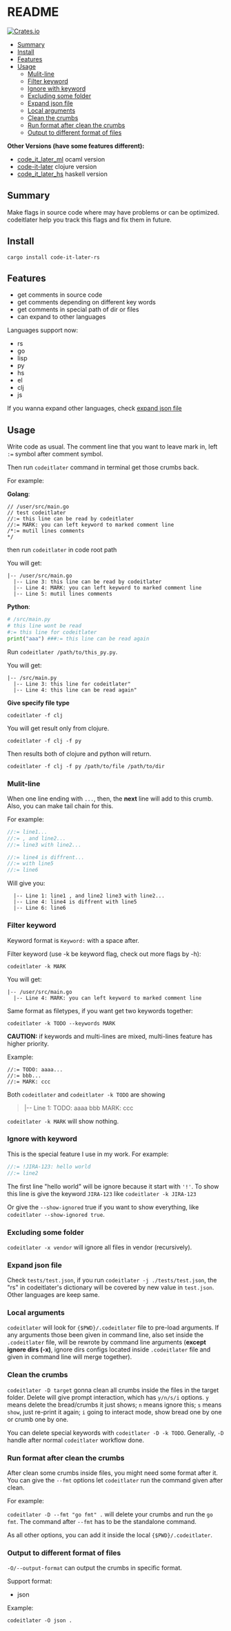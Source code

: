 # README #

[![Crates.io](https://img.shields.io/crates/v/code-it-later-rs.svg)](https://crates.io/crates/code-it-later-rs)

- [Summary](#summary)
- [Install](#install)
- [Features](#features)
- [Usage](#usage)
  - [Mulit-line](#mulit-line)
  - [Filter keyword](#filter-keyword)
  - [Ignore with keyword](#ignore-with-keyword)
  - [Excluding some folder](#excluding-some-folder)
  - [Expand json file](#expand-json-file)
  - [Local arguments](#local-arguments)
  - [Clean the crumbs](#clean-the-crumbs)
  - [Run format after clean the crumbs](#run-format-after-clean-the-crumbs)
  - [Output to different format of files](#output-to-different-format-of-files)

**Other Versions (have some features different):**

+ [code_it_later_ml](https://github.com/ccqpein/code_it_later_ml) ocaml version
+ [code-it-later](https://github.com/ccqpein/code-it-later) clojure version
+ [code_it_later_hs](https://github.com/ccqpein/code_it_later_hs) haskell version

## Summary ##

Make flags in source code where may have problems or can be optimized. codeitlater help you track this flags and fix them in future.

## Install ##

`cargo install code-it-later-rs`

## Features ##

* get comments in source code
* get comments depending on different key words
* get comments in special path of dir or files
* can expand to other languages

Languages support now:

+ rs
+ go
+ lisp
+ py
+ hs
+ el
+ clj
+ js

If you wanna expand other languages, check [expand json file](#expand-json-file)

## Usage ##

Write code as usual. The comment line that you want to leave mark in, left `:=` symbol after comment symbol.

Then run `codeitlater` command in terminal get those crumbs back. 

For example:

**Golang**:

```golang
// /user/src/main.go
// test codeitlater
//:= this line can be read by codeitlater
//:= MARK: you can left keyword to marked comment line
/*:= mutil lines comments
*/

```

then run `codeitlater` in code root path 

You will get:

```
|-- /user/src/main.go
  |-- Line 3: this line can be read by codeitlater
  |-- Line 4: MARK: you can left keyword to marked comment line
  |-- Line 5: mutil lines comments
```

**Python**:

```python
# /src/main.py
# this line wont be read
#:= this line for codeitlater
print("aaa") ###:= this line can be read again
```

Run `codeitlater /path/to/this_py.py`.

You will get:

```
|-- /src/main.py
  |-- Line 3: this line for codeitlater"
  |-- Line 4: this line can be read again"
```


**Give specify file type**

```
codeitlater -f clj
```

You will get result only from clojure.

```
codeitlater -f clj -f py
```

Then results both of clojure and python will return.

```
codeitlater -f clj -f py /path/to/file /path/to/dir
```

### Mulit-line ###

When one line ending with `...`, then, the **next** line will add to this crumb. Also, you can make tail chain for this.

For example:

```rust
//:= line1...
//:= , and line2...
//:= line3 with line2...

//:= line4 is diffrent...
//:= with line5
//:= line6
```

Will give you:

```
  |-- Line 1: line1 , and line2 line3 with line2...
  |-- Line 4: line4 is diffrent with line5
  |-- Line 6: line6
```

### Filter keyword ###

Keyword format is `Keyword:` with a space after.

Filter keyword (use -k be keyword flag, check out more flags by -h):

`codeitlater -k MARK`

You will get:

```
|-- /user/src/main.go
  |-- Line 4: MARK: you can left keyword to marked comment line
```

Same format as filetypes, if you want get two keywords together:

`codeitlater -k TODO --keywords MARK`

**CAUTION:** if keywords and multi-lines are mixed, multi-lines feature has higher priority. 

Example:

```
//:= TODO: aaaa...
//:= bbb...
//:= MARK: ccc
```

Both `codeitlater` and `codeitlater -k TODO` are showing 

> |-- Line 1: TODO: aaaa bbb MARK: ccc

`codeitlater -k MARK` will show nothing.

### Ignore with keyword ###

This is the special feature I use in my work. For example:

```rust
//:= !JIRA-123: hello world
//:= line2
```

The first line "hello world" will be ignore because it start with `'!'`. To show this line is give the keyword `JIRA-123` like `codeitlater -k JIRA-123`

Or give the `--show-ignored` true if you want to show everything, like `codeitlater --show-ignored true`.

### Excluding some folder ###

`codeitlater -x vendor` will ignore all files in vendor (recursively).

### Expand json file ###

Check `tests/test.json`, if you run `codeitlater -j ./tests/test.json`, the "rs" in codeitlater's dictionary will be covered by new value in `test.json`. Other languages are keep same.

### Local arguments ###

`codeitlater` will look for `{$PWD}/.codeitlater` file to pre-load arguments. If any arguments those been given in command line, also set inside the `.codeitlater` file, will be rewrote by command line arguments (**except ignore dirs (-x)**, ignore dirs configs located inside `.codeitlater` file and given in command line will merge together). 

### Clean the crumbs ###

`codeitlater -D target` gonna clean all crumbs inside the files in the target folder. Delete will give prompt interaction, which has `y/n/s/i` options. `y` means delete the bread/crumbs it just shows; `n` means ignore this; `s` means `show`, just re-print it again; `i` going to interact mode, show bread one by one or crumb one by one.

You can delete special keywords with `codeitlater -D -k TODO`. Generally, `-D` handle after normal `codeitlater` workflow done.

### Run format after clean the crumbs ###

After clean some crumbs inside files, you might need some format after it. You can give the `--fmt` options let `codeitlater` run the command given after clean. 

For example:

`codeitlater -D --fmt "go fmt" .` will delete your crumbs and run the `go fmt`. The command after `--fmt` has to be the standalone command.

As all other options, you can add it inside the local `{$PWD}/.codeitlater`.

### Output to different format of files ###

`-O/--output-format` can output the crumbs in specific format. 

Support format:

+ json

Example:

```shell
codeitlater -O json .
```
